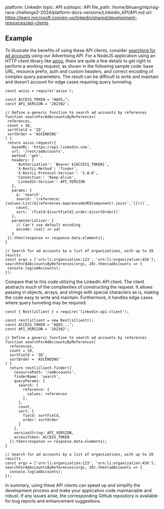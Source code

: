 platform: Linkedin
topic: API
subtopic: API
file_path: /home/bhuang/nlp/rag-race-challenge2-2024/platform-docs-versions/Linkedin_API/API.md
url: https://learn.microsoft.com/en-us/linkedin/shared/development-resources/api-clients


## Example

To illustrate the benefits of using these API clients, consider [searching for ad accounts](https://learn.microsoft.com/en-us/linkedin/marketing/integrations/ads/account-structure/create-and-manage-accounts#search-for-accounts) using our Advertising API. For a NodeJS application using an HTTP client library like [axios](https://axios-http.com/), there are quite a few details to get right to perform a working request, as shown in the following sample code: base URL, resource prefix, auth and custom headers, and correct encoding of complex query parameters. The result can be difficult to write and maintain and doesn’t account for edge cases requiring query tunneling.

    const axios = require('axios');
    
    const ACCESS_TOKEN = "AQX5…";
    const API_VERSION = '202302';
    
    // Define a generic function to search ad accounts by references
    function searchForAdAccountsByReferences(
     references,
     count = 10,
     sortField = 'ID',
     sortOrder = 'ASCENDING'
    ) {
     return axios.request({
       baseURL: 'https://api.linkedin.com',
       url: '/rest/adAccounts',
       method: 'get',
       headers: {
         'Authorization': `Bearer ${ACCESS_TOKEN}`,
         'X-RestLi-Method': 'finder',
         'X-RestLi-Protocol-Version': '2.0.0',
         'Connection': 'Keep-Alive',
         'LinkedIn-Version': API_VERSION
       },
       params: {
         q: 'search',
         search: `(reference:(values:List(${references.map(encodeURIComponent).join(',')})))`,
         count,
         sort: `(field:${sortField},order:${sortOrder})`
       },
       paramsSerializer: {
         // Can't use default encoding
         encode: (val) => val
       }
     }).then(response => response.data.elements);
    }
    
    // Search for ad accounts by a list of organizations, with up to 20 results
    const orgs = ['urn:li:organization:123', 'urn:li:organization:456'];
    searchForAdAccountsByReferences(orgs, 20).then(adAccounts => {
     console.log(adAccounts);
    });
    

Compare that to this code utilizing the LinkedIn API client. The client abstracts much of the complexities of constructing the request. It allows passing in objects, arrays, and strings with special characters as is, making the code easy to write and maintain. Furthermore, it handles edge cases where query tunneling may be required.

    const { RestliClient } = require('linkedin-api-client');
    
    const restliClient = new RestliClient();
    const ACCESS_TOKEN = "AQX5...";
    const API_VERSION = '202302';
    
    // Define a generic function to search ad accounts by references
    function searchForAdAccountsByReferences(
      references,
      count = 10,
      sortField = 'ID',
      sortOrder = 'ASCENDING'
    ) {
      return restliClient.finder({
        resourcePath: '/adAccounts',
        finderName: 'search',
        queryParams: {
          search: {
            reference: {
              values: references
            },
          },
          count,
          sort: {
            field: sortField,
            order: sortOrder
          }
        },
        versionString: API_VERSION,
        accessToken: ACCESS_TOKEN
      }).then(response => response.data.elements);
    }
    
    // Search for ad accounts by a list of organizations, with up to 20 results
    const orgs = ['urn:li:organization:123', 'urn:li:organization:456'];
    searchForAdAccountsByReferences(orgs, 20).then(adAccounts => {
      console.log(adAccounts);
    });
    

In summary, using these API clients can speed up and simplify the development process and make your application code maintainable and robust. If any issues arise, the corresponding Github repository is available for bug reports and enhancement suggestions.